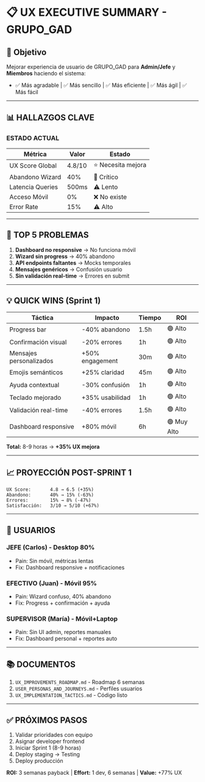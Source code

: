 # 📋 UX EXECUTIVE SUMMARY - GRUPO_GAD

## 🎯 Objetivo

Mejorar experiencia de usuario de GRUPO_GAD para **Admin/Jefe** y **Miembros** haciendo el sistema:
- ✅ Más agradable | ✅ Más sencillo | ✅ Más eficiente | ✅ Más ágil | ✅ Más fácil

---

## 📊 HALLAZGOS CLAVE

### ESTADO ACTUAL

| Métrica | Valor | Estado |
|---------|-------|--------|
| UX Score Global | 4.8/10 | ⭐ Necesita mejora |
| Abandono Wizard | 40% | 🔴 Crítico |
| Latencia Queries | 500ms | ⚠️ Lento |
| Acceso Móvil | 0% | ❌ No existe |
| Error Rate | 15% | ⚠️ Alto |

---

## 🔴 TOP 5 PROBLEMAS

1. **Dashboard no responsive** → No funciona móvil
2. **Wizard sin progress** → 40% abandono
3. **API endpoints faltantes** → Mocks temporales
4. **Mensajes genéricos** → Confusión usuario
5. **Sin validación real-time** → Errores en submit

---

## 💡 QUICK WINS (Sprint 1)

| Táctica | Impacto | Tiempo | ROI |
|---------|---------|--------|-----|
| Progress bar | -40% abandono | 1.5h | 🟢 Alto |
| Confirmación visual | -20% errores | 1h | 🟢 Alto |
| Mensajes personalizados | +50% engagement | 30m | 🟢 Alto |
| Emojis semánticos | +25% claridad | 45m | 🟢 Alto |
| Ayuda contextual | -30% confusión | 1h | 🟢 Alto |
| Teclado mejorado | +35% usabilidad | 1h | 🟢 Alto |
| Validación real-time | -40% errores | 1.5h | 🟢 Alto |
| Dashboard responsive | +80% móvil | 6h | 🟢 Muy Alto |

**Total:** 8-9 horas → **+35% UX mejora**

---

## 📈 PROYECCIÓN POST-SPRINT 1

```
UX Score:       4.8 → 6.5 (+35%)
Abandono:       40% → 15% (-63%)
Errores:        15% → 8% (-47%)
Satisfacción:   3/10 → 5/10 (+67%)
```

---

## 👥 USUARIOS

### JEFE (Carlos) - Desktop 80%
- Pain: Sin móvil, métricas lentas
- Fix: Dashboard responsive + notificaciones

### EFECTIVO (Juan) - Móvil 95%
- Pain: Wizard confuso, 40% abandono
- Fix: Progress + confirmación + ayuda

### SUPERVISOR (María) - Móvil+Laptop
- Pain: Sin UI admin, reportes manuales
- Fix: Dashboard personal + reportes auto

---

## 📚 DOCUMENTOS

1. `UX_IMPROVEMENTS_ROADMAP.md` - Roadmap 6 semanas
2. `USER_PERSONAS_AND_JOURNEYS.md` - Perfiles usuarios
3. `UX_IMPLEMENTATION_TACTICS.md` - Código listo

---

## ✅ PRÓXIMOS PASOS

1. Validar prioridades con equipo
2. Asignar developer frontend
3. Iniciar Sprint 1 (8-9 horas)
4. Deploy staging → Testing
5. Deploy producción

**ROI:** 3 semanas payback | **Effort:** 1 dev, 6 semanas | **Value:** +77% UX

